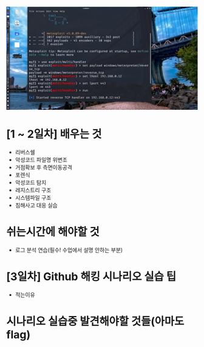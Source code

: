   
![title](msfconsole.png)

# [1 ~ 2일차] 배우는 것  
- 리버스쉘  
- 악성코드 파일명 위변조  
- 거점확보 후 측면이동공격  
- 포렌식  
- 악성코드 탐지  
- 레지스트리 구조   
- 시스템파일 구조  
- 침해사고 대응 실습  
  
# 쉬는시간에 해야할 것  
- 로그 분석 연습(필수! 수업에서 설명 안하는 부분)  
  
# [3일차] Github 해킹 시나리오 실습 팁  
- 적는이유  
>

# 시나리오 실습중 발견해야할 것들(아마도 flag)  
>
